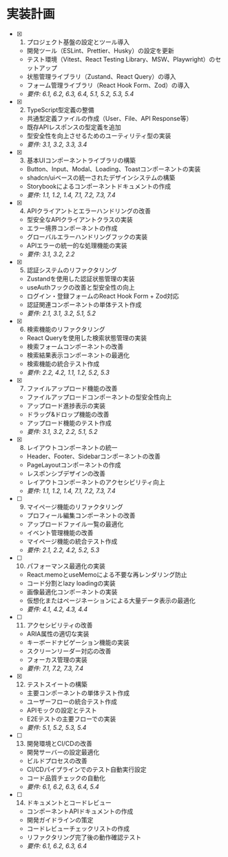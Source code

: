 # 実装計画

- [x] 1. プロジェクト基盤の設定とツール導入
  - 開発ツール（ESLint、Prettier、Husky）の設定を更新
  - テスト環境（Vitest、React Testing Library、MSW、Playwright）のセットアップ
  - 状態管理ライブラリ（Zustand、React Query）の導入
  - フォーム管理ライブラリ（React Hook Form、Zod）の導入
  - _要件: 6.1, 6.2, 6.3, 6.4, 5.1, 5.2, 5.3, 5.4_

- [x] 2. TypeScript型定義の整備
  - 共通型定義ファイルの作成（User、File、API Response等）
  - 既存APIレスポンスの型定義を追加
  - 型安全性を向上させるためのユーティリティ型の実装
  - _要件: 3.1, 3.2, 3.3, 3.4_

- [x] 3. 基本UIコンポーネントライブラリの構築
  - Button、Input、Modal、Loading、Toastコンポーネントの実装
  - shadcn/uiベースの統一されたデザインシステムの構築
  - Storybookによるコンポーネントドキュメントの作成
  - _要件: 1.1, 1.2, 1.4, 7.1, 7.2, 7.3, 7.4_

- [x] 4. APIクライアントとエラーハンドリングの改善
  - 型安全なAPIクライアントクラスの実装
  - エラー境界コンポーネントの作成
  - グローバルエラーハンドリングフックの実装
  - APIエラーの統一的な処理機能の実装
  - _要件: 3.1, 3.2, 2.2_

- [x] 5. 認証システムのリファクタリング
  - Zustandを使用した認証状態管理の実装
  - useAuthフックの改善と型安全性の向上
  - ログイン・登録フォームのReact Hook Form + Zod対応
  - 認証関連コンポーネントの単体テスト作成
  - _要件: 2.1, 3.1, 3.2, 5.1, 5.2_

- [x] 6. 検索機能のリファクタリング
  - React Queryを使用した検索状態管理の実装
  - 検索フォームコンポーネントの改善
  - 検索結果表示コンポーネントの最適化
  - 検索機能の統合テスト作成
  - _要件: 2.2, 4.2, 1.1, 1.2, 5.2, 5.3_

- [x] 7. ファイルアップロード機能の改善
  - ファイルアップロードコンポーネントの型安全性向上
  - アップロード進捗表示の実装
  - ドラッグ&ドロップ機能の改善
  - アップロード機能のテスト作成
  - _要件: 3.1, 3.2, 2.2, 5.1, 5.2_

- [x] 8. レイアウトコンポーネントの統一
  - Header、Footer、Sidebarコンポーネントの改善
  - PageLayoutコンポーネントの作成
  - レスポンシブデザインの改善
  - レイアウトコンポーネントのアクセシビリティ向上
  - _要件: 1.1, 1.2, 1.4, 7.1, 7.2, 7.3, 7.4_

- [ ] 9. マイページ機能のリファクタリング
  - プロフィール編集コンポーネントの改善
  - アップロードファイル一覧の最適化
  - イベント管理機能の改善
  - マイページ機能の統合テスト作成
  - _要件: 2.1, 2.2, 4.2, 5.2, 5.3_

- [ ] 10. パフォーマンス最適化の実装
  - React.memoとuseMemoによる不要な再レンダリング防止
  - コード分割とlazy loadingの実装
  - 画像最適化コンポーネントの実装
  - 仮想化またはページネーションによる大量データ表示の最適化
  - _要件: 4.1, 4.2, 4.3, 4.4_

- [ ] 11. アクセシビリティの改善
  - ARIA属性の適切な実装
  - キーボードナビゲーション機能の実装
  - スクリーンリーダー対応の改善
  - フォーカス管理の実装
  - _要件: 7.1, 7.2, 7.3, 7.4_

- [x] 12. テストスイートの構築
  - 主要コンポーネントの単体テスト作成
  - ユーザーフローの統合テスト作成
  - APIモックの設定とテスト
  - E2Eテストの主要フローでの実装
  - _要件: 5.1, 5.2, 5.3, 5.4_

- [ ] 13. 開発環境とCI/CDの改善
  - 開発サーバーの設定最適化
  - ビルドプロセスの改善
  - CI/CDパイプラインでのテスト自動実行設定
  - コード品質チェックの自動化
  - _要件: 6.1, 6.2, 6.3, 6.4, 5.4_

- [ ] 14. ドキュメントとコードレビュー
  - コンポーネントAPIドキュメントの作成
  - 開発ガイドラインの策定
  - コードレビューチェックリストの作成
  - リファクタリング完了後の動作確認テスト
  - _要件: 6.1, 6.2, 6.3, 6.4_
